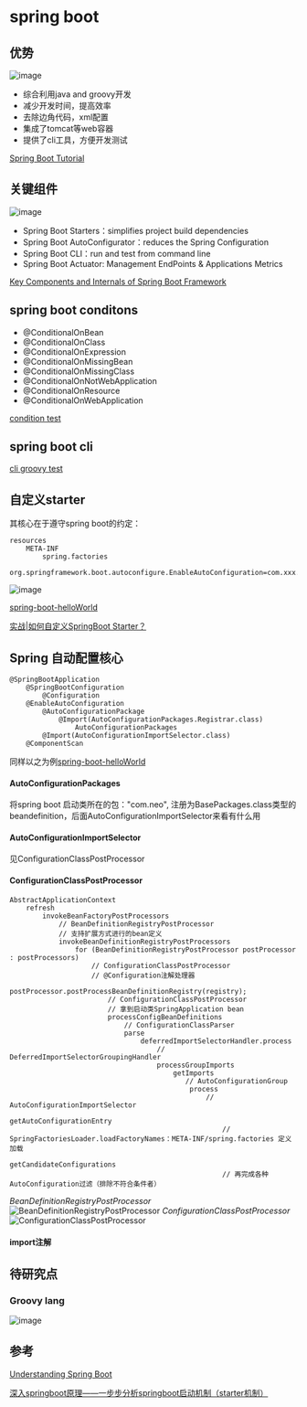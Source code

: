 # spring boot

## 优势
![image](https://user-images.githubusercontent.com/2216435/76397408-f93d5c80-63b5-11ea-9251-a749e0785761.png)

* 综合利用java and groovy开发
* 减少开发时间，提高效率
* 去除边角代码，xml配置
* 集成了tomcat等web容器
* 提供了cli工具，方便开发测试

[Spring Boot Tutorial](https://www.journaldev.com/7969/spring-boot-tutorial)

## 关键组件

![image](https://user-images.githubusercontent.com/2216435/76399123-11fb4180-63b9-11ea-8de5-b8c34086341d.png)

* Spring Boot Starters：simplifies project build dependencies
* Spring Boot AutoConfigurator：reduces the Spring Configuration
* Spring Boot CLI：run and test from command line
* Spring Boot Actuator: Management EndPoints & Applications Metrics

[Key Components and Internals of Spring Boot Framework](https://www.journaldev.com/7989/key-components-and-internals-of-spring-boot-framework)

## spring boot conditons
* @ConditionalOnBean
* @ConditionalOnClass
* @ConditionalOnExpression
* @ConditionalOnMissingBean
* @ConditionalOnMissingClass
* @ConditionalOnNotWebApplication
* @ConditionalOnResource
* @ConditionalOnWebApplication

[condition test](https://github.com/selfpoised/spring-boot-examples/tree/master/spring-boot-helloWorld)

## spring boot cli
[cli groovy test](https://github.com/selfpoised/spring-boot-examples/tree/master/spring-boot-helloWorld)

## 自定义starter
其核心在于遵守spring boot的约定：

	resources
		META-INF
			spring.factories
				org.springframework.boot.autoconfigure.EnableAutoConfiguration=com.xxx.yyy.YourAutoConfiguration
				
![image](https://user-images.githubusercontent.com/2216435/76679202-613fad00-6619-11ea-9030-c5f59bc4a6ca.png)

[spring-boot-helloWorld](https://github.com/selfpoised/spring-boot-examples/tree/master/spring-boot-helloWorld)

[实战|如何自定义SpringBoot Starter？](https://github.com/selfpoised/spring-boot-examples/tree/master/spring-boot-helloWorld)

## Spring 自动配置核心

	@SpringBootApplication
		@SpringBootConfiguration
			@Configuration
		@EnableAutoConfiguration
			@AutoConfigurationPackage
				@Import(AutoConfigurationPackages.Registrar.class)
					AutoConfigurationPackages
			@Import(AutoConfigurationImportSelector.class)
		@ComponentScan

同样以之为例[spring-boot-helloWorld](https://github.com/selfpoised/spring-boot-examples/tree/master/spring-boot-helloWorld)

#### AutoConfigurationPackages
将spring boot 启动类所在的包："com.neo", 注册为BasePackages.class类型的beandefinition，后面AutoConfigurationImportSelector来看有什么用

#### AutoConfigurationImportSelector
见ConfigurationClassPostProcessor

#### ConfigurationClassPostProcessor

	AbstractApplicationContext
		refresh
			invokeBeanFactoryPostProcessors
			    // BeanDefinitionRegistryPostProcessor
			    // 支持扩展方式进行的bean定义
				invokeBeanDefinitionRegistryPostProcessors
					for (BeanDefinitionRegistryPostProcessor postProcessor : postProcessors)
						// ConfigurationClassPostProcessor
						// @Configuration注解处理器
						postProcessor.postProcessBeanDefinitionRegistry(registry);
							// ConfigurationClassPostProcessor
							// 拿到启动类SpringApplication bean
							processConfigBeanDefinitions
								// ConfigurationClassParser
								parse
									deferredImportSelectorHandler.process
										// DeferredImportSelectorGroupingHandler
										processGroupImports
											getImports
											   // AutoConfigurationGroup
												process
													// AutoConfigurationImportSelector
													getAutoConfigurationEntry
														// SpringFactoriesLoader.loadFactoryNames：META-INF/spring.factories 定义加载					
														getCandidateConfigurations
														// 再完成各种AutoConfiguration过滤（排除不符合条件者）
														
*BeanDefinitionRegistryPostProcessor*
![BeanDefinitionRegistryPostProcessor](https://user-images.githubusercontent.com/2216435/76842321-0aceaa80-6875-11ea-9b9e-25e08422c713.png)
*ConfigurationClassPostProcessor*
![ConfigurationClassPostProcessor](https://user-images.githubusercontent.com/2216435/76842413-3356a480-6875-11ea-987a-662774565c3b.png)

#### import注解

## 待研究点
### Groovy lang

![image](https://user-images.githubusercontent.com/2216435/76399550-bda49180-63b9-11ea-99e3-66dc8da5eae6.png)

## 参考
[Understanding Spring Boot
](https://geowarin.com/understanding-spring-boot/)

[深入springboot原理——一步步分析springboot启动机制（starter机制）
](https://www.cnblogs.com/hjwublog/p/10332042.html)

